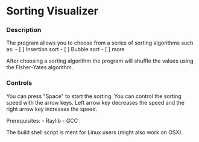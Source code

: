 # Sorting Visualizer

### Description
The program allows you to choose from a series of sorting algorithms such as:
    - [ ] Insertion sort
    - [ ] Bubble sort
    - [ ] more

After choosing a sorting algorithm the program will shuffle the values using the
Fisher-Yates algorithm.

### Controls
You can press "Space" to start the sorting.
You can control the sorting speed with the arrow keys. Left arrow key decreases
the speed and the right arrow key increases the speed.

Prerequisites:
    - Raylib
    - GCC

The build shell script is ment for Linux users (might also work on OSX).
